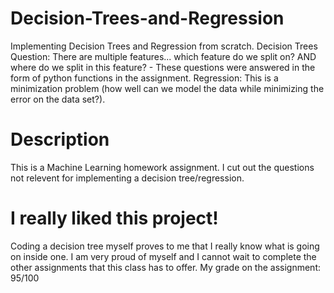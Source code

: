 # Decision-Trees-and-Regression
Implementing Decision Trees and Regression from scratch. Decision Trees Question: There are multiple features... which feature do we split on? AND where do we split in this feature? - These questions were answered in the form of python functions in the assignment. Regression: This is a minimization problem (how well can we model the data while minimizing the error on the data set?). 

# Description
This is a Machine Learning homework assignment.
I cut out the questions not relevent for implementing a decision tree/regression.

# I really liked this project!
Coding a decision tree myself proves to me that I really know what is going on inside one. 
I am very proud of myself and I cannot wait to complete the other assignments that this class has to offer.
My grade on the assignment: 95/100
